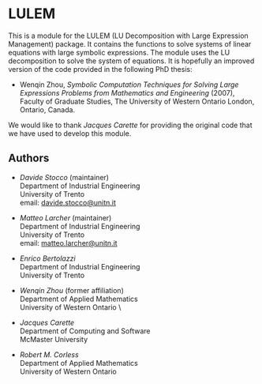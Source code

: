 # LULEM

This is a module for the LULEM (LU Decomposition with Large Expression Management)
package. It contains the functions to solve systems of linear equations with large
symbolic expressions. The module uses the LU decomposition to solve the system
of equations. It is hopefully an improved version of the code provided in the
following PhD thesis:

- Wenqin Zhou, *Symbolic Computation Techniques for Solving Large Expressions*
  *Problems from Mathematics and Engineering* (2007), Faculty of Graduate Studies,
  The University of Western Ontario London, Ontario, Canada.

We would like to thank *Jacques Carette* for providing the original code that we have used to develop this module.

## Authors

- *Davide Stocco* (maintainer) \
  Department of Industrial Engineering \
  University of Trento \
  email: davide.stocco@unitn.it

- *Matteo Larcher* (maintainer) \
  Department of Industrial Engineering \
  University of Trento \
  email: matteo.larcher@unitn.it

- *Enrico Bertolazzi* \
  Department of Industrial Engineering \
  University of Trento

- *Wenqin Zhou* (former affiliation) \
  Department of Applied Mathematics \
  University of Western Ontario \

- *Jacques Carette* \
  Department of Computing and Software \
  McMaster University

- *Robert M. Corless* \
  Department of Applied Mathematics \
  University of Western Ontario
